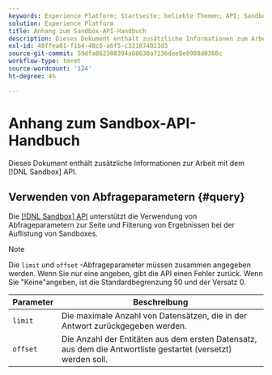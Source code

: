 ```yaml
---
keywords: Experience Platform; Startseite; beliebte Themen; API; Sandbox; Sandbox; Sandboxes; Sandboxes
solution: Experience Platform
title: Anhang zum Sandbox-API-Handbuch
description: Dieses Dokument enthält zusätzliche Informationen zum Arbeiten mit der Sandbox-API.
exl-id: 48ffea01-f1b4-48c6-a6f5-c321074023d3
source-git-commit: 59dfa862388394a68630a7136dee8e8988d0368c
workflow-type: tm+mt
source-wordcount: '124'
ht-degree: 4%

---
```


# Anhang zum Sandbox-API-Handbuch

Dieses Dokument enthält zusätzliche Informationen zur Arbeit mit dem [!DNL Sandbox] API.

## Verwenden von Abfrageparametern {#query}

Die [[!DNL Sandbox] API](https://www.adobe.io/experience-platform-apis/references/sandbox) unterstützt die Verwendung von Abfrageparametern zur Seite und Filterung von Ergebnissen bei der Auflistung von Sandboxes.

>[!NOTE]
>
>Die `limit` und `offset` -Abfrageparameter müssen zusammen angegeben werden. Wenn Sie nur eine angeben, gibt die API einen Fehler zurück. Wenn Sie &quot;Keine&quot;angeben, ist die Standardbegrenzung 50 und der Versatz 0.

| Parameter | Beschreibung |
| --- | --- |
| `limit` | Die maximale Anzahl von Datensätzen, die in der Antwort zurückgegeben werden. |
| `offset` | Die Anzahl der Entitäten aus dem ersten Datensatz, aus dem die Antwortliste gestartet (versetzt) werden soll. |

